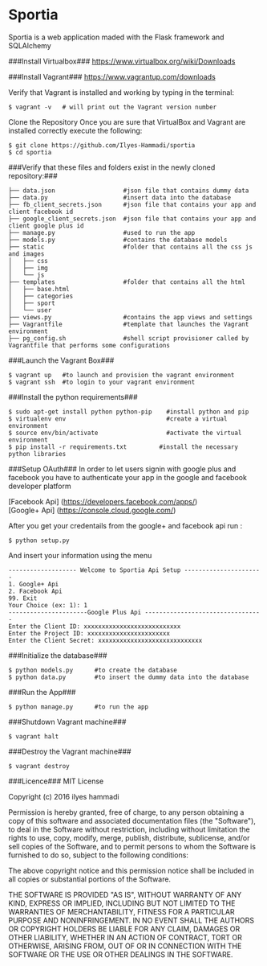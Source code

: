 Sportia
=============

Sportia is a web application maded with the Flask framework and SQLAlchemy

###Install Virtualbox###
https://www.virtualbox.org/wiki/Downloads


###Install Vagrant###
https://www.vagrantup.com/downloads

Verify that Vagrant is installed and working by typing in the terminal:

	$ vagrant -v   # will print out the Vagrant version number

Clone the Repository
Once you are sure that VirtualBox and Vagrant are installed correctly execute the following:

	$ git clone https://github.com/Ilyes-Hammadi/sportia
	$ cd sportia



###Verify that these files and folders exist in the newly cloned repository:###<br>
    
    ├── data.json                   #json file that contains dummy data
    ├── data.py                     #insert data into the database
    ├── fb_client_secrets.json      #json file that contains your app and client facebook id
    ├── google_client_secrets.json  #json file that contains your app and client google plus id
    ├── manage.py                   #used to run the app
    ├── models.py                   #contains the database models
    ├── static                      #folder that contains all the css js and images
    │   ├── css
    │   ├── img
    │   └── js
    ├── templates                   #folder that contains all the html
    │   ├── base.html
    │   ├── categories
    │   ├── sport
    │   └── user
    ├── views.py                    #contains the app views and settings
    ├── Vagrantfile                 #template that launches the Vagrant environment
    ├── pg_config.sh                #shell script provisioner called by Vagrantfile that performs some configurations

###Launch the Vagrant Box###

	$ vagrant up   #to launch and provision the vagrant environment
	$ vagrant ssh  #to login to your vagrant environment

###Install the python requirements###

    $ sudo apt-get install python python-pip    #install python and pip
    $ virtualenv env                            #create a virtual environment
    $ source env/bin/activate                   #activate the virtual environment
    $ pip install -r requirements.txt         #install the necessary python libraries
    
###Setup OAuth###
In order to let users signin with google plus and facebook you have to authenticate your app in the google and facebook
developer platform

[Facebook Api] (https://developers.facebook.com/apps/)<br>
[Google+ Api] (https://console.cloud.google.com/) 

After you get your credentails from the google+ and facebook api run :
    
    $ python setup.py

And insert your information using the menu 
    
    ------------------- Welcome to Sportia Api Setup ----------------------
    1. Google+ Api
    2. Facebook Api
    99. Exit
    Your Choice (ex: 1): 1
    ----------------------Google Plus Api ---------------------------------
    Enter the Client ID: xxxxxxxxxxxxxxxxxxxxxxxxxxx
    Enter the Project ID: xxxxxxxxxxxxxxxxxxxxxxx
    Enter the Client Secret: xxxxxxxxxxxxxxxxxxxxxxxxxxxxx

###Initialize the database###
    
    $ python models.py      #to create the database
	$ python data.py        #to insert the dummy data into the database

###Run the App###

	$ python manage.py      #to run the app


###Shutdown Vagrant machine###

	$ vagrant halt


###Destroy the Vagrant machine###

	$ vagrant destroy

###Licence###
MIT License

Copyright (c) 2016 ilyes hammadi

Permission is hereby granted, free of charge, to any person obtaining a copy
of this software and associated documentation files (the "Software"), to deal
in the Software without restriction, including without limitation the rights
to use, copy, modify, merge, publish, distribute, sublicense, and/or sell
copies of the Software, and to permit persons to whom the Software is
furnished to do so, subject to the following conditions:

The above copyright notice and this permission notice shall be included in all
copies or substantial portions of the Software.

THE SOFTWARE IS PROVIDED "AS IS", WITHOUT WARRANTY OF ANY KIND, EXPRESS OR
IMPLIED, INCLUDING BUT NOT LIMITED TO THE WARRANTIES OF MERCHANTABILITY,
FITNESS FOR A PARTICULAR PURPOSE AND NONINFRINGEMENT. IN NO EVENT SHALL THE
AUTHORS OR COPYRIGHT HOLDERS BE LIABLE FOR ANY CLAIM, DAMAGES OR OTHER
LIABILITY, WHETHER IN AN ACTION OF CONTRACT, TORT OR OTHERWISE, ARISING FROM,
OUT OF OR IN CONNECTION WITH THE SOFTWARE OR THE USE OR OTHER DEALINGS IN THE
SOFTWARE.
